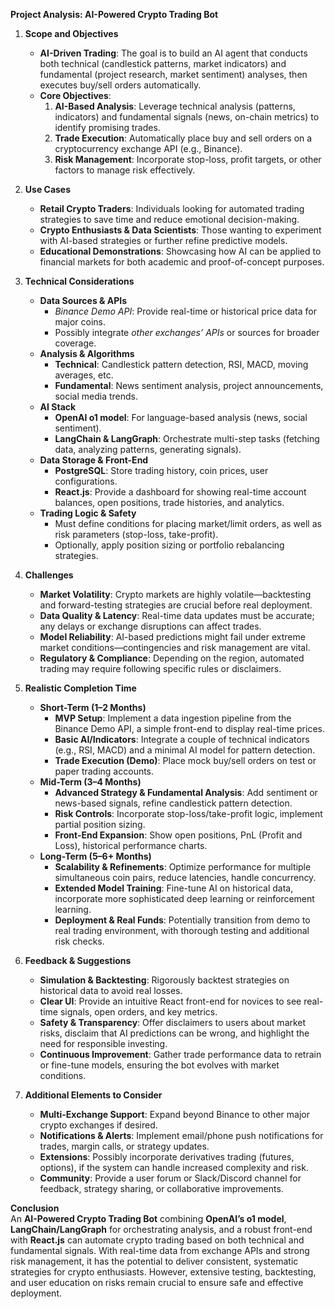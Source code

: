 **Project Analysis: AI-Powered Crypto Trading Bot**

1. **Scope and Objectives**

   - **AI-Driven Trading**: The goal is to build an AI agent that conducts both technical (candlestick patterns, market indicators) and fundamental (project research, market sentiment) analyses, then executes buy/sell orders automatically.
   - **Core Objectives**:
     1. **AI-Based Analysis**: Leverage technical analysis (patterns, indicators) and fundamental signals (news, on-chain metrics) to identify promising trades.
     2. **Trade Execution**: Automatically place buy and sell orders on a cryptocurrency exchange API (e.g., Binance).
     3. **Risk Management**: Incorporate stop-loss, profit targets, or other factors to manage risk effectively.

2. **Use Cases**

   - **Retail Crypto Traders**: Individuals looking for automated trading strategies to save time and reduce emotional decision-making.
   - **Crypto Enthusiasts & Data Scientists**: Those wanting to experiment with AI-based strategies or further refine predictive models.
   - **Educational Demonstrations**: Showcasing how AI can be applied to financial markets for both academic and proof-of-concept purposes.

3. **Technical Considerations**

   - **Data Sources & APIs**
     - _Binance Demo API_: Provide real-time or historical price data for major coins.
     - Possibly integrate _other exchanges’ APIs_ or sources for broader coverage.
   - **Analysis & Algorithms**
     - **Technical**: Candlestick pattern detection, RSI, MACD, moving averages, etc.
     - **Fundamental**: News sentiment analysis, project announcements, social media trends.
   - **AI Stack**
     - **OpenAI o1 model**: For language-based analysis (news, social sentiment).
     - **LangChain & LangGraph**: Orchestrate multi-step tasks (fetching data, analyzing patterns, generating signals).
   - **Data Storage & Front-End**
     - **PostgreSQL**: Store trading history, coin prices, user configurations.
     - **React.js**: Provide a dashboard for showing real-time account balances, open positions, trade histories, and analytics.
   - **Trading Logic & Safety**
     - Must define conditions for placing market/limit orders, as well as risk parameters (stop-loss, take-profit).
     - Optionally, apply position sizing or portfolio rebalancing strategies.

4. **Challenges**

   - **Market Volatility**: Crypto markets are highly volatile—backtesting and forward-testing strategies are crucial before real deployment.
   - **Data Quality & Latency**: Real-time data updates must be accurate; any delays or exchange disruptions can affect trades.
   - **Model Reliability**: AI-based predictions might fail under extreme market conditions—contingencies and risk management are vital.
   - **Regulatory & Compliance**: Depending on the region, automated trading may require following specific rules or disclaimers.

5. **Realistic Completion Time**

   - **Short-Term (1–2 Months)**
     - **MVP Setup**: Implement a data ingestion pipeline from the Binance Demo API, a simple front-end to display real-time prices.
     - **Basic AI/Indicators**: Integrate a couple of technical indicators (e.g., RSI, MACD) and a minimal AI model for pattern detection.
     - **Trade Execution (Demo)**: Place mock buy/sell orders on test or paper trading accounts.
   - **Mid-Term (3–4 Months)**
     - **Advanced Strategy & Fundamental Analysis**: Add sentiment or news-based signals, refine candlestick pattern detection.
     - **Risk Controls**: Incorporate stop-loss/take-profit logic, implement partial position sizing.
     - **Front-End Expansion**: Show open positions, PnL (Profit and Loss), historical performance charts.
   - **Long-Term (5–6+ Months)**
     - **Scalability & Refinements**: Optimize performance for multiple simultaneous coin pairs, reduce latencies, handle concurrency.
     - **Extended Model Training**: Fine-tune AI on historical data, incorporate more sophisticated deep learning or reinforcement learning.
     - **Deployment & Real Funds**: Potentially transition from demo to real trading environment, with thorough testing and additional risk checks.

6. **Feedback & Suggestions**

   - **Simulation & Backtesting**: Rigorously backtest strategies on historical data to avoid real losses.
   - **Clear UI**: Provide an intuitive React front-end for novices to see real-time signals, open orders, and key metrics.
   - **Safety & Transparency**: Offer disclaimers to users about market risks, disclaim that AI predictions can be wrong, and highlight the need for responsible investing.
   - **Continuous Improvement**: Gather trade performance data to retrain or fine-tune models, ensuring the bot evolves with market conditions.

7. **Additional Elements to Consider**
   - **Multi-Exchange Support**: Expand beyond Binance to other major crypto exchanges if desired.
   - **Notifications & Alerts**: Implement email/phone push notifications for trades, margin calls, or strategy updates.
   - **Extensions**: Possibly incorporate derivatives trading (futures, options), if the system can handle increased complexity and risk.
   - **Community**: Provide a user forum or Slack/Discord channel for feedback, strategy sharing, or collaborative improvements.

**Conclusion**  
An **AI-Powered Crypto Trading Bot** combining **OpenAI’s o1 model**, **LangChain/LangGraph** for orchestrating analysis, and a robust front-end with **React.js** can automate crypto trading based on both technical and fundamental signals. With real-time data from exchange APIs and strong risk management, it has the potential to deliver consistent, systematic strategies for crypto enthusiasts. However, extensive testing, backtesting, and user education on risks remain crucial to ensure safe and effective deployment.

